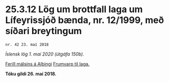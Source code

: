 # 25.3.12 Lög um brottfall laga um Lífeyrissjóð bænda, nr. 12/1999, með síðari breytingum

`nr. 42 23. maí 2018`

_Íslensk lög 1. maí 2020 (útgáfa 150b)._

[Ferill málsins á Alþingi](https://www.althingi.is/thingstorf/thingmalalistar-eftir-thingum/ferill/?ltg=148&mnr=424)
[Frumvarp til laga.](https://www.althingi.is/altext/148/s/0606.html)

**Tóku gildi 26. maí 2018.**

